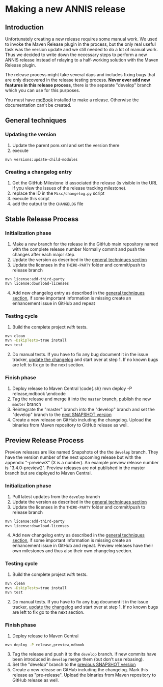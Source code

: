 # Making a new ANNIS release

## Introduction

Unfortunately creating a new release requires some manual work. We used to invoke the Maven Release plugin in the process, 
but the only real useful task was the version update and we still needed to do a lot of manual work.
Thus we decided to write down the necessary steps to perform a new ANNIS release instead of
relaying to a half-working solution with the Maven Release plugin.

The release process might take several days and includes fixing bugs that are only discovered in the 
release testing process. **Never ever add new features in this release process**, there is the separate
"develop" branch which you can use for this purposes.

You must have [mdBook](https://github.com/rust-lang-nursery/mdBook) installed to make a release.
Otherwise the documentation can't be created.

## General techniques 

### Updating the version

1. Update the parent pom.xml and set the version there
2. execute
~~~bash
mvn versions:update-child-modules
~~~

### Creating a changelog entry 

1. Get the GitHub Milestone id associated the release (is visible in the URL if you view the issues of the release tracking milestone).
2. replace the ID in the `Misc/changelog.py` script
3. execute this script
4. add the output to the `CHANGELOG` file

## Stable Release Process 

### Initialization phase 

1. Make a new branch for the release in the GitHub main repository named with the complete release number
Normally commit and push the changes after each major step.
2. Update the version as described in the [general techniques section](#updating-the-version) 
3. Update the licenses in the `THIRD-PARTY` folder and commit/push to release branch
~~~bash
mvn license:add-third-party
mvn license:download-licenses
~~~
4. Add new changelog entry as described in the [general techniques section](#creating-a-changelog-entry), 
if some important information is missing create an enhancement issue in GitHub and repeat

### Testing cycle

1. Build the complete project *with* tests.
~~~bash
mvn clean
mvn -DskipTests=true install
mvn test
~~~
2. Do manual tests. If you have to fix any bug document it in the issue tracker, [update the changelog](#creating-a-changelog-entry) and start over at step 1.
If no known bugs are left to fix go to the next section. 

### Finish phase

1. Deploy release to Maven Central
\code{.sh}
mvn deploy -P release,mdbook
\endcode
3. Tag the release and merge it into the `master` branch, publish the new `master` branch
5. Reintegrate the "master" branch into the "develop" branch and set the "develop" branch to the [next SNAPSHOT version](#updating-the-version)
6. Create a new release on GitHub including the changelog. Upload the binaries from Maven repository to GitHub release as well.

## Preview Release Process

Preview releases are like named Snapshots of the the `develop` branch.
They have the version number of the next upcoming release but with the 
appendix "-previewX" (X is a number).
An example preview release number is "3.4.0-preview2".
Preview releases are not published in the master branch but are deployed to Maven Central.

### Initialization phase 

1. Pull latest updates from the `develop` branch
2. Update the version as described in the [general techniques section](#updating-the-version) 
3. Update the licenses in the `THIRD-PARTY` folder and commit/push to release branch
~~~bash
mvn license:add-third-party
mvn license:download-licenses
~~~
4. Add new changelog entry as described in the [general techniques section](#creating-a-changelog-entry), 
if some important information is missing create an enhancement issue in GitHub and repeat.
Preview releases have their own milestones and thus also their own changelog section.

### Testing cycle

1. Build the complete project *with* tests.
~~~bash
mvn clean
mvn -DskipTests=true install 
mvn test
~~~
2. Do manual tests. If you have to fix any bug document it in the issue tracker, [update the changelog](#creating-a-changelog-entry) and start over at step 1.
If no known bugs are left to fix go to the next section. 

### Finish phase

1. Deploy release to Maven Central
~~~bash
mvn deploy -P release,preview,mdbook
~~~
3. Tag the release and push it to the `develop` branch. If new commits have been introduced in `develop` merge them (but don't use rebasing).
5. Set the "develop" branch to the [previous SNAPSHOT version](#updating-the-version)
6. Create a new release on GitHub including the changelog. Mark this release as "pre-release". Upload the binaries from Maven repository to GitHub release as well.